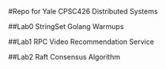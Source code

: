 #Repo for Yale CPSC426 Distributed Systems

##Lab0 StringSet Golang Warmups

##Lab1 RPC Video Recommendation Service

##Lab2 Raft Consensus Algorithm
